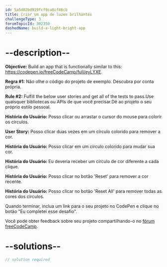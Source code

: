 ```yaml
---
id: 5a5d02bd919fcf9ca8cf46cb
title: Criar um app de luzes brilhantes
challengeType: 3
forumTopicId: 302350
dashedName: build-a-light-bright-app
---
```


# --description--

**Objective:** Build an app that is functionally similar to this: <https://codepen.io/freeCodeCamp/full/eyLYXE>.

**Regra #1:** Não olhe o código do projeto de exemplo. Descubra por conta própria.

**Rule #2:** Fulfill the below user stories and get all of the tests to pass.Use quaisquer bibliotecas ou APIs de que você precisar.Dê ao projeto o seu próprio estilo pessoal.

**História do Usuário:** Posso clicar ou arrastar o cursor do mouse para colorir os círculos.

**User Story:** Posso clicar duas vezes em um círculo colorido para remover a cor.

**História do Usuário:** Posso clicar em um círculo colorido para mudar sua cor.

**História do Usuário:** Eu deveria receber um círculo de cor diferente a cada clique.

**História do Usuário:** Posso clicar no botão 'Reset' para remover a cor recente.

**História do Usuário:** Posso clicar no botão 'Reset All' para remover todas as cores dos círculos.

Quando terminar, inclua um link para o seu projeto no CodePen e clique no botão "Eu completei esse desafio".

Você pode obter feedback sobre seu projeto compartilhando-o no <a href="https://forum.freecodecamp.org/c/project-feedback/409" target="_blank" rel="noopener noreferrer nofollow">fórum freeCodeCamp</a>.

# --solutions--

```js
// solution required
```
